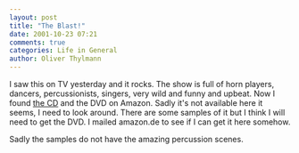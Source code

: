 ```yaml
---
layout: post
title: "The Blast!"
date: 2001-10-23 07:21
comments: true
categories: Life in General
author: Oliver Thylmann
---
```



I saw this on TV yesterday and it rocks. The show is full of horn players, dancers, percussionists, singers, very wild and funny and upbeat. Now I found [the CD](http://www.amazon.com/exec/obidos/ASIN/B00004WH76/bizkiffer-20/) and the DVD on Amazon. Sadly it's not available here it seems, I need to look around. There are some samples of it but I think I will need to get the DVD. I mailed amazon.de to see if I can get it here somehow. 

Sadly the samples do not have the amazing percussion scenes.


